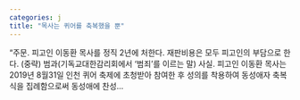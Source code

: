 ```yaml
---
categories: j
title: "목사는 퀴어를 축복했을 뿐"
---
```


				
		
			
				
					
					
						
						
						
					
					
				
				
			
			
			
“주문. 피고인 이동환 목사를 정직 2년에 처한다. 재판비용은 모두 피고인의 부담으로 한다. (중략) 범과(기독교대한감리회에서 ‘범죄’를 이르는 말) 사실. 피고인 이동환 목사는 2019년 8월31일 인천 퀴어 축제에 초청받아 참여한 후 성의를 착용하여 동성애자 축복식을 집례함으로써 동성애에 찬성...		
			